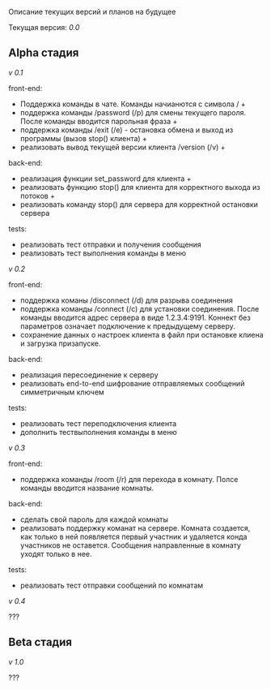 Описание текущих версий и планов на будущее

Текущая версия: *0.0*

**Alpha стадия**
-

*v 0.1*

front-end:
- Поддержка команды в чате. Команды начианются с символа / +
- поддержка команды /password (/p) для смены текущего пароля. После команды вводится парольная фраза +
- поддержка команды /exit (/e) - остановка обмена и выход из программы (вызов stop() клиента) +
- реализовать вывод текущей версии клиента /version (/v) +

back-end:
- реализация функции set_password для клиента +
- реализовать функцию stop() для клиента для корректного выхода из потоков +
- реализовать команду stop() для сервера для корректной остановки сервера 

tests:
- реализовать тест отправки и получения сообщения
- реализовать тест выполнения команды в меню

*v 0.2*

front-end:
- поддержка команы /disconnect (/d) для разрыва соединения
- поддержка команды /connect (/c) для установки соединения. После команды вводится адрес сервера в виде 1.2.3.4:9191. Коннект без параметров означает подключение к предыдущему серверу.
- сохранение данных о настроек клиента в файл при остановке клиена и загрузка призапуске.

back-end:
- реализация пересоединение к серверу
- реализовать end-to-end шифрование отправляемых сообщений симметричным ключем

tests:
- реализовать тест переподключения клиента
- дополнить тествыполнения команды в меню

*v 0.3*

front-end:
- поддержка команды /room (/r) для перехода в комнату. Полсе команды вводится название комнаты.

back-end:
- сделать свой пароль для каждой комнаты
- реализовать поддержку команат на сервере. Комната создается, как только в ней появляется первый участник и удаляется конда участников не оставется. Сообщения направленные в комнату уходят только в нее.

tests:
- реализовать тест отправки сообщений по комнатам

*v 0.4*

???

**Beta стадия**
-

*v 1.0*

???